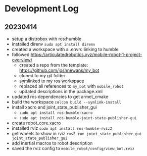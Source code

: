 # Development Log

## 20230414

- setup a distrobox with ros:humble
- installed direnv ```sudo apt install direnv```
- created a workspace with a .envrc linking to humble
- followed <https://articulatedrobotics.xyz/mobile-robot-1-project-overview/>
  - created a repo from the template: <https://github.com/joshnewans/my_bot>
  - cloned to my git folder
  - symlinked to my ros workspace
  - replaced all references to ```my_bot``` with ```mobile_robot```
  - updated descriptions in the package.xml
- updated ros dependencies to get armet_cmake
- build the workspace ```colcon build --symlink-install```
- install xacro and joint_state_publisher_gui
  - ```sudo apt install ros-humble-xacro```
  - ```sudo apt install ros-humble-joint-state-publisher-gui```
- create robot_core.xacro
- installed rviz ```sudo apt install ros-humble-rviz2```
- get wheels to show in rviz ```ros2 run joint_state_publisher_gui joint_state_publisher_gui```
- add inertial macros to robot description
- saved the rviz config to ```mobile_robot/config/view_bot.rviz```
